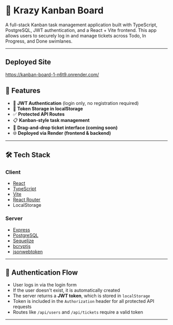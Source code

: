 # 🧠 Krazy Kanban Board

A full-stack Kanban task management application built with TypeScript, PostgreSQL, JWT authentication, and a React + Vite frontend. This app allows users to securely log in and manage tickets across Todo, In Progress, and Done swimlanes.

---

## Deployed Site
https://kanban-board-1-n6t9.onrender.com/

## 🚀 Features

- 🔐 **JWT Authentication** (login only, no registration required)
- 🧾 **Token Storage in localStorage**
- ✅ **Protected API Routes**
- 📋 **Kanban-style task management**
- 🔄 **Drag-and-drop ticket interface (coming soon)**
- 🌐 **Deployed via Render (frontend & backend)**

---

## 🛠️ Tech Stack

### Client
- [React](https://reactjs.org/)
- [TypeScript](https://www.typescriptlang.org/)
- [Vite](https://vitejs.dev/)
- [React Router](https://reactrouter.com/)
- LocalStorage

### Server
- [Express](https://expressjs.com/)
- [PostgreSQL](https://www.postgresql.org/)
- [Sequelize](https://sequelize.org/)
- [bcryptjs](https://www.npmjs.com/package/bcryptjs)
- [jsonwebtoken](https://www.npmjs.com/package/jsonwebtoken)

---

## 🔐 Authentication Flow

- User logs in via the login form
- If the user doesn't exist, it is automatically created
- The server returns a **JWT token**, which is stored in `localStorage`
- Token is included in the `Authorization` header for all protected API requests
- Routes like `/api/users` and `/api/tickets` require a valid token

---